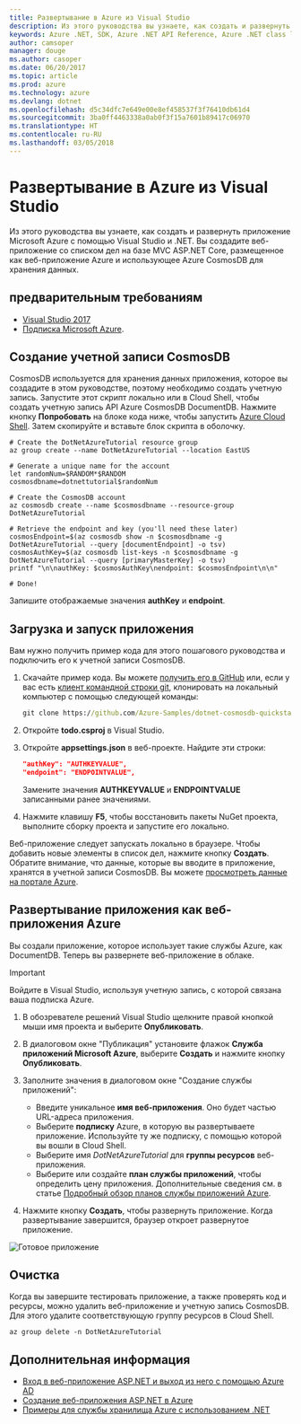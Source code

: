 ```yaml
---
title: Развертывание в Azure из Visual Studio
description: Из этого руководства вы узнаете, как создать и развернуть приложение Microsoft Azure с помощью Visual Studio и .NET.
keywords: Azure .NET, SDK, Azure .NET API Reference, Azure .NET class library
author: camsoper
manager: douge
ms.author: casoper
ms.date: 06/20/2017
ms.topic: article
ms.prod: azure
ms.technology: azure
ms.devlang: dotnet
ms.openlocfilehash: d5c34dfc7e649e00e8ef458537f3f76410db61d4
ms.sourcegitcommit: 3ba0ff4463338a0ab0f3f15a7601b89417c06970
ms.translationtype: HT
ms.contentlocale: ru-RU
ms.lasthandoff: 03/05/2018
---
```

# <a name="deploy-to-azure-from-visual-studio"></a>Развертывание в Azure из Visual Studio

Из этого руководства вы узнаете, как создать и развернуть приложение Microsoft Azure с помощью Visual Studio и .NET.  Вы создадите веб-приложение со списком дел на базе MVC ASP.NET Core, размещенное как веб-приложение Azure и использующее Azure CosmosDB для хранения данных.

## <a name="prerequisites"></a>предварительным требованиям

* [Visual Studio 2017](https://www.visualstudio.com/downloads/)
* [Подписка Microsoft Azure](https://azure.microsoft.com/free/).

## <a name="create-a-cosmosdb-account"></a>Создание учетной записи CosmosDB

CosmosDB используется для хранения данных приложения, которое вы создадите в этом руководстве, поэтому необходимо создать учетную запись.  Запустите этот скрипт локально или в Cloud Shell, чтобы создать учетную запись API Azure CosmosDB DocumentDB.  Нажмите кнопку **Попробовать** на блоке кода ниже, чтобы запустить [Azure Cloud Shell](/azure/cloud-shell/). Затем скопируйте и вставьте блок скрипта в оболочку.

```azurecli-interactive
# Create the DotNetAzureTutorial resource group
az group create --name DotNetAzureTutorial --location EastUS

# Generate a unique name for the account
let randomNum=$RANDOM*$RANDOM
cosmosdbname=dotnettutorial$randomNum

# Create the CosmosDB account
az cosmosdb create --name $cosmosdbname --resource-group DotNetAzureTutorial

# Retrieve the endpoint and key (you'll need these later)
cosmosEndpoint=$(az cosmosdb show -n $cosmosdbname -g DotNetAzureTutorial --query [documentEndpoint] -o tsv)
cosmosAuthKey=$(az cosmosdb list-keys -n $cosmosdbname -g DotNetAzureTutorial --query [primaryMasterKey] -o tsv)
printf "\n\nauthKey: $cosmosAuthKey\nendpoint: $cosmosEndpoint\n\n"

# Done!

```

Запишите отображаемые значения **authKey** и **endpoint**. 

## <a name="downloading-and-running-the-application"></a>Загрузка и запуск приложения

Вам нужно получить пример кода для этого пошагового руководства и подключить его к учетной записи CosmosDB.

1. Скачайте пример кода.  Вы можете [получить его в GitHub](https://github.com/Azure-Samples/dotnet-cosmosdb-quickstart/) или, если у вас есть [клиент командной строки git](https://git-scm.com/), клонировать на локальный компьютер с помощью следующей команды:

    ```cmd
    git clone https://github.com/Azure-Samples/dotnet-cosmosdb-quickstart
    ```

2. Откройте **todo.csproj** в Visual Studio.

3. Откройте **appsettings.json** в веб-проекте.  Найдите эти строки:

    ```json
    "authKey": "AUTHKEYVALUE",
    "endpoint": "ENDPOINTVALUE",
    ```
    Замените значения **AUTHKEYVALUE** и **ENDPOINTVALUE** записанными ранее значениями.

4. Нажмите клавишу **F5**, чтобы восстановить пакеты NuGet проекта, выполните сборку проекта и запустите его локально.

Веб-приложение следует запускать локально в браузере.  Чтобы добавить новые элементы в список дел, нажмите кнопку **Создать**.  Обратите внимание, что данные, которые вы вводите в приложение, хранятся в учетной записи CosmosDB.  Вы можете [просмотреть данные на портале Azure](/azure/documentdb/documentdb-view-json-document-explorer).

## <a name="deploying-the-application-as-an-azure-web-app"></a>Развертывание приложения как веб-приложения Azure

Вы создали приложение, которое использует такие службы Azure, как DocumentDB.  Теперь вы развернете веб-приложение в облаке.

> [!IMPORTANT]
> Войдите в Visual Studio, используя учетную запись, с которой связана ваша подписка Azure.

1. В обозревателе решений Visual Studio щелкните правой кнопкой мыши имя проекта и выберите **Опубликовать**.

2. В диалоговом окне "Публикация" установите флажок **Служба приложений Microsoft Azure**, выберите **Создать** и нажмите кнопку **Опубликовать**.

3. Заполните значения в диалоговом окне "Создание службы приложений":

    * Введите уникальное **имя веб-приложения**.  Оно будет частью URL-адреса приложения.
    * Выберите **подписку** Azure, в которую вы развертываете приложение.  Используйте ту же подписку, с помощью которой вы вошли в Cloud Shell.
    * Выберите имя *DotNetAzureTutorial* для **группы ресурсов** веб-приложения.
    * Выберите или создайте **план службы приложений**, чтобы определить цену приложения.  Дополнительные сведения см. в статье [Подробный обзор планов службы приложений Azure](/azure/app-service/azure-web-sites-web-hosting-plans-in-depth-overview).

4. Нажмите кнопку **Создать**, чтобы развернуть приложение.  Когда развертывание завершится, браузер откроет развернутое приложение.

![Готовое приложение](./media/dotnet-quickstart/todo.png)

## <a name="clean-up"></a>Очистка

Когда вы завершите тестировать приложение, а также проверять код и ресурсы, можно удалить веб-приложение и учетную запись CosmosDB. Для этого удалите соответствующую группу ресурсов в Cloud Shell.

```azurecli-interactive
az group delete -n DotNetAzureTutorial
```

## <a name="next-steps"></a>Дополнительная информация

* [Вход в веб-приложение ASP.NET и выход из него с помощью Azure AD](/azure/active-directory/develop/active-directory-devquickstarts-webapp-dotnet)
* [Создание веб-приложения ASP.NET в Azure](/azure/app-service-web/web-sites-dotnet-get-started)
* [Примеры для службы хранилища Azure с использованием .NET](/azure/storage/storage-samples-dotnet)


